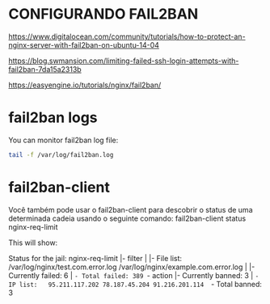 # CONFIGURANDO FAIL2BAN

https://www.digitalocean.com/community/tutorials/how-to-protect-an-nginx-server-with-fail2ban-on-ubuntu-14-04

https://blog.swmansion.com/limiting-failed-ssh-login-attempts-with-fail2ban-7da15a2313b

https://easyengine.io/tutorials/nginx/fail2ban/


# fail2ban logs


You can monitor fail2ban log file:


```bash
tail -f /var/log/fail2ban.log
```


# fail2ban-client

Você também pode usar o fail2ban-client para descobrir o status de uma determinada cadeia usando o seguinte comando:
fail2ban-client status nginx-req-limit

This will show:

Status for the jail: nginx-req-limit
|- filter
|  |- File list:    /var/log/nginx/test.com.error.log /var/log/nginx/example.com.error.log
|  |- Currently failed: 6
|  `- Total failed: 389
`- action
   |- Currently banned: 3
   |  `- IP list:   95.211.117.202 78.187.45.204 91.216.201.114 
   `- Total banned: 3



